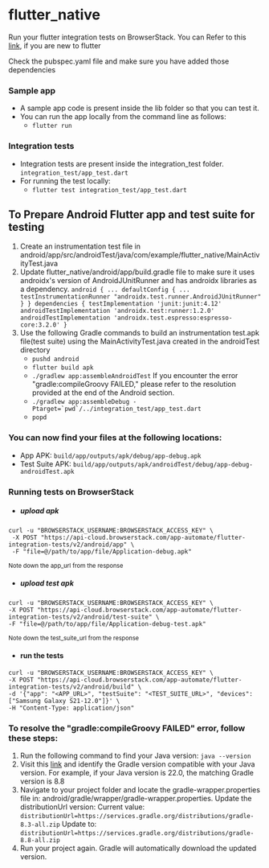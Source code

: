 # flutter_native

Run your flutter integration tests on BrowserStack.
You can Refer to this [link](https://docs.flutter.dev/get-started/test-drive), if you are new to flutter

Check the pubspec.yaml file and make sure you have added those dependencies 

### Sample app
* A sample app code is present inside the lib folder so that you can test it. 
* You can run the app locally from the command line as follows:
  - `flutter run`

### Integration tests
* Integration tests are present inside the integration_test folder. `integration_test/app_test.dart`
* For running the test locally:
  - `flutter test integration_test/app_test.dart`

## To Prepare Android Flutter app and test suite for testing
1. Create an instrumentation test file in android/app/src/androidTest/java/com/example/flutter_native/MainActivityTest.java
2. Update flutter_native/android/app/build.gradle file to make sure it uses androidx's version of AndroidJUnitRunner and has androidx libraries as a dependency.
`android {
  ...
  defaultConfig {
  ...
  testInstrumentationRunner "androidx.test.runner.AndroidJUnitRunner"
  }
  }
  dependencies {
  testImplementation 'junit:junit:4.12'
  androidTestImplementation 'androidx.test:runner:1.2.0'
  androidTestImplementation 'androidx.test.espresso:espresso-core:3.2.0'
  }
  `
3. Use the following Gradle commands to build an instrumentation test.apk file(test suite) using the MainActivityTest.java created in the androidTest directory
   - `pushd android`
   - `flutter build apk`
   - `./gradlew app:assembleAndroidTest` If you encounter the error "gradle:compileGroovy FAILED," please refer to the resolution provided at the end of the Android section.
   - ``./gradlew app:assembleDebug -Ptarget=`pwd`/../integration_test/app_test.dart``
   - `popd`

### You can now find your files at the following locations:
- App APK: `build/app/outputs/apk/debug/app-debug.apk`
- Test Suite APK: `build/app/outputs/apk/androidTest/debug/app-debug-androidTest.apk`

### Running tests on BrowserStack
  - ##### upload apk
  ```
  curl -u "BROWSERSTACK_USERNAME:BROWSERSTACK_ACCESS_KEY" \
   -X POST "https://api-cloud.browserstack.com/app-automate/flutter-integration-tests/v2/android/app" \
   -F "file=@/path/to/app/file/Application-debug.apk"
   ```
  <sub>Note down the app_url from the response</sub>

  - ##### upload test apk
   ```
   curl -u "BROWSERSTACK_USERNAME:BROWSERSTACK_ACCESS_KEY" \
   -X POST "https://api-cloud.browserstack.com/app-automate/flutter-integration-tests/v2/android/test-suite" \
   -F "file=@/path/to/app/file/Application-debug-test.apk"
   ```
  <sub>Note down the test_suite_url from the response</sub>

  - #### run the tests
   ```
   curl -u "BROWSERSTACK_USERNAME:BROWSERSTACK_ACCESS_KEY" \
   -X POST "https://api-cloud.browserstack.com/app-automate/flutter-integration-tests/v2/android/build" \
   -d '{"app": "<APP_URL>", "testSuite": "<TEST_SUITE_URL>", "devices": ["Samsung Galaxy S21-12.0"]}' \
   -H "Content-Type: application/json"
   ```

### To resolve the "gradle:compileGroovy FAILED" error, follow these steps:
1. Run the following command to find your Java version:
  `java --version`
2. Visit this [link](https://docs.gradle.org/current/userguide/compatibility.html#java) and identify the Gradle version compatible with your Java version. For example, if your Java version is 22.0, the matching Gradle version is 8.8
3. Navigate to your project folder and locate the gradle-wrapper.properties file in:
   android/gradle/wrapper/gradle-wrapper.properties.
   Update the distributionUrl version:
   Current value: `distributionUrl=https://services.gradle.org/distributions/gradle-8.3-all.zip`
   Update to: `distributionUrl=https://services.gradle.org/distributions/gradle-8.8-all.zip`
4. Run your project again. Gradle will automatically download the updated version. 
